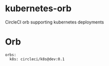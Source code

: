 # kubernetes-orb
CircleCI orb supporting kubernetes deployments

# Orb

```
orbs:
  k8s: circleci/k8s@dev:0.1
```